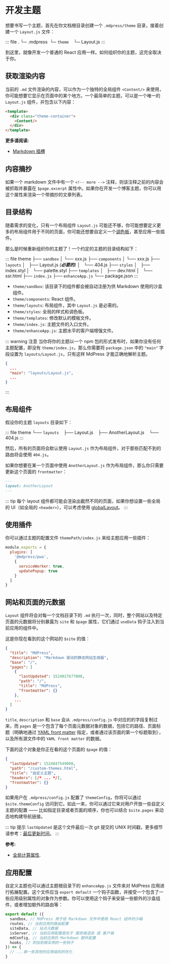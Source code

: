 # 开发主题

想要书写一个主题，首先在你文档根目录创建一个 `.mdpress/theme` 目录，接着创建一个 `Layout.js` 文件：

::: file
.
└─ .mdpress
   └─ `theme`
       └─ Layout.js
:::

到这里，就像开发一个普通的 React 应用一样。如何组织你的主题，这完全取决于你。

## 获取渲染内容

当前的 `.md` 文件渲染的内容，可以作为一个独特的全局组件 `<Content/>` 来使用，你可能想要它显示在页面中的某个地方。一个最简单的主题，可以是一个唯一的 `Layout.js` 组件，并包含以下内容：

``` html
<template>
  <div class="theme-container">
    <Content/>
  </div>
</template>
```

**更多请阅读:**

- [Markdown 插槽](../guide/markdown-slot.md)

## 内容摘抄

如果一个 markdown 文件中有一个 `<!-- more -->` 注释，则该注释之前的内容会被抓取并暴露在 `$page.excerpt` 属性中。如果你在开发一个博客主题，你可以用这个属性来渲染一个带摘抄的文章列表。

## 目录结构

随着需求的变化，只有一个布局组件 `Layout.js` 可能还不够，你可能想要定义更多的布局组件用于不同的页面，你可能还想要自定义一个[调色板](../config/README.md#palette-styl)，甚至应用一些插件。

那么是时候重新组织你的主题了！一个约定的主题的目录结构如下：

::: file
theme
├── `sandbox`
│   └── xxx.js
├── `components`
│   └── xxx.js
├── `layouts`
│   ├── Layout.js _(**必要的**)_
│   └── 404.js
├── `styles`
│   ├── index.styl
│   └── palette.styl
├── `templates`
│   ├── dev.html
│   └── ssr.html
├── `index.js`
├── `enhanceApp.js`
└── package.json
:::

- `theme/sandbox`: 该目录下的组件都会被自动注册为供 Markdown 使用的沙盒组件。
- `theme/components`: React 组件。
- `theme/layouts`: 布局组件，其中  `Layout.js` 是必需的。
- `theme/styles`: 全局的样式和调色板。
- `theme/templates`: 修改默认的模板文件。
- `theme/index.js`: 主题文件的入口文件。
- `theme/enhanceApp.js`: 主题水平的客户端增强文件。

::: warning 注意
当你将你的主题以一个 npm 包的形式发布时，如果你没有任何主题配置，即没有 `theme/index.js`，那么你需要将 `package.json` 中的 `"main"` 字段设置为 `layouts/Layout.js`，只有这样 MdPress 才能正确地解析主题。

```json
{
  ...
  "main": "layouts/Layout.js",
  ...
}
```

:::

## 布局组件

假设你的主题 `layouts` 目录如下：

::: file
theme
└── `layouts`
    ├── Layout.js
    ├── AnotherLayout.js
    └── 404.js
:::

然后，所有的页面将会默认使用 `Layout.js` 作为布局组件，对于那些匹配不到的路由将会使用 `404.js`。

如果你想要在某一个页面中使用 `AnotherLayout.js` 作为布局组件，那么你只需要更新这个页面的 `frontmatter`：

```markdown
---
layout: AnotherLayout
---
````

::: tip
每个 layout 组件都可能会渲染出截然不同的页面，如果你想设置一些全局的 UI（如全局的 `<header>`），可以考虑使用 [globalLayout](./option-api.md#globallayout)。
:::

## 使用插件

你可以通过主题的配置文件 `themePath/index.js` 来给主题应用一些插件：

```js
module.exports = {
  plugins: [
    '@mdpress/pwa',
    { 
      serviceWorker: true,
      updatePopup: true
    }
  ]
}
```

## 网站和页面的元数据

`Layout` 组件将会对每一个文档目录下的 `.md` 执行一次，同时，整个网站以及特定页面的元数据将分别暴露为 `site` 和 `$page` 属性，它们通过 `useData` 钩子注入到当前应用的组件中。

这是你现在看到的这个网站的 `$site` 的值：

``` json
{
  "title": "MdPress",
  "description": "Markdown 驱动的静态网站生成器",
  "base": "/",
  "pages": [
    {
      "lastUpdated": 1524027677000,
      "path": "/",
      "title": "MdPress",
      "frontmatter": {}
    },
    ...
  ]
}
```

`title`, `description` 和 `base` 会从 `.mdpress/config.js` 中对应的的字段复制过来，而 `pages` 是一个包含了每个页面元数据对象的数据，包括它的路径、页面标题（明确地通过 [YAML front matter](../guide/markdown.md#front-matter) 指定，或者通过该页面的第一个标题取到），以及所有源文件中的 `YAML front matter` 的数据。

下面的这个对象是你正在看的这个页面的 `$page` 的值：

``` json
{
  "lastUpdated": 1524847549000,
  "path": "/custom-themes.html",
  "title": "自定义主题",
  "headers": [/* ... */],
  "frontmatter": {}
}
```

如果用户在 `.mdpress/config.js` 配置了 `themeConfig`，你将可以通过 `$site.themeConfig` 访问到它。如此一来，你可以通过它来对用户开放一些自定义主题的配置 —— 比如指定目录或者页面的顺序，你也可以结合 `$site.pages` 来动态地构建导航链接。

::: tip 提示
`lastUpdated` 是这个文件最后一次 git 提交的 UNIX 时间戳，更多细节请参考：[最后更新时间](./default-theme-config.md#最后更新时间)。
:::

**参考:**

- [全局计算属性](../guide/global-computed.md).


## 应用配置

自定义主题也可以通过主题根目录下的 `enhanceApp.js` 文件来对 MdPress 应用进行拓展配置。这个文件应当 `export default` 一个钩子函数，并接受一个包含了一些应用级别属性的对象作为参数。你可以使用这个钩子来安装一些额外的沙盒组件，或者增加额外的路由等：

``` js
export default ({
  sandbox, // MdPress 用于给 Markdown 文件中使用 React 组件的沙箱
  routes, // 当前应用的路由配置
  siteData, // 站点元数据
  isServer, // 当前应用配置是处于 服务端渲染 或 客户端
  mdConfig, // 当前应用的 Markdown 额外配置
  hooks, // 附加到根实例的一些钩子
}) => {
  // ...做一些其他的应用级别的优化
}
```
